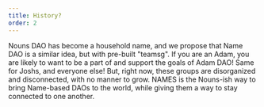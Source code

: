 ```yaml
---
title: History?
order: 2
---
```


Nouns DAO has become a household name, and we propose that Name DAO is a similar idea, but with pre-built "teamsg". If you are an Adam, you are likely to want to be a part of and support the goals of Adam DAO! Same for Joshs, and everyone else! But, right now, these groups are disorganized and disconnected, with no manner to grow. NAMES is the Nouns-ish way to bring Name-based DAOs to the world, while giving them a way to stay connected to one another.